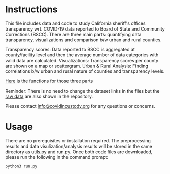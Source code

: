 # Instructions
This file includes data and code to study California sheriff's offices transparency wrt. COVID-19 data reported to Board of State and Community Corrections (BSCC). There are three main parts: quantifying data transparency, visualizations and comparison b/w urban and rural counties.

Transparency scores: Data reported to BSCC is aggregated at county/facility level and then the average number of data categories with valid data are calculated.
Visualizations: Transparency scores per county are shown on a map or scattergram.
Urban & Rural Analysis: Finding correlations b/w urban and rural nature of counties and transparency levels.

[Here](https://github.com/covidincustody/data-transparency/blob/main/Code/utils.py) is the functions for those three parts

Reminder: There is no need to change the dataset links in the files but the [raw data](https://github.com/covidincustody/data-transparency/tree/main/Data) are also shown in the repository.

Please contact info@covidincustody.org for any questions or concerns.

# Usage
There are no prerequisites or installation required. The preprocessing results and data visulization/analysis results will be stored in the same directory as utils.py and run.py. Once both code files are downloaded, please run the following in the command prompt:

```python3 run.py```
